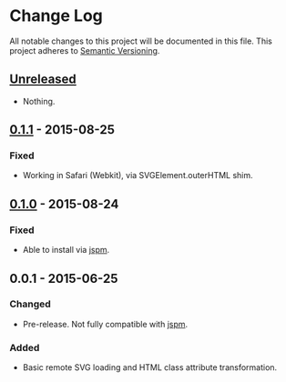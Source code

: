 # Change Log
All notable changes to this project will be documented in this file.
This project adheres to [Semantic Versioning](http://semver.org/).

## [Unreleased][unreleased]
- Nothing.

## [0.1.1] - 2015-08-25
### Fixed
- Working in Safari (Webkit), via SVGElement.outerHTML shim.

## [0.1.0] - 2015-08-24
### Fixed
- Able to install via [jspm](http://jspm.io).

## 0.0.1 - 2015-06-25
### Changed
- Pre-release. Not fully compatible with [jspm](http://jspm.io).

### Added
- Basic remote SVG loading and HTML class attribute transformation.

[unreleased]: https://github.com/jamesmartin/remote-svg/compare/v0.1.1...HEAD
[0.1.1]: https://github.com/jamesmartin/remote-svg/compare/v0.1.0...v0.1.1
[0.1.0]: https://github.com/jamesmartin/remote-svg/compare/v0.0.1...v0.1.0
